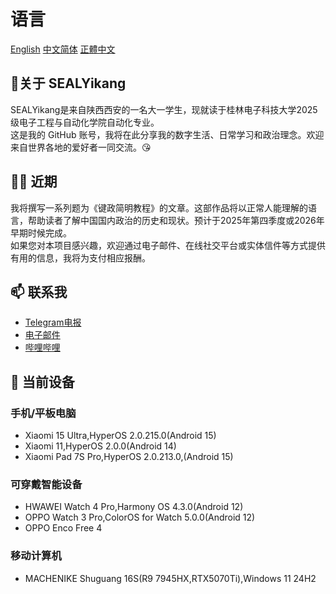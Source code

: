 # 语言
[English](https://github.com/SEALYikang/SEALYikang/blob/main/enus.md)       [中文简体](https://github.com/SEALYikang/SEALYikang/blob/main/zhcn.md)       [正體中文](https://github.com/SEALYikang/SEALYikang/blob/main/zhtw.md)
## 🧐关于 SEALYikang
SEALYikang是来自陕西西安的一名大一学生，现就读于桂林电子科技大学2025级电子工程与自动化学院自动化专业。\
这是我的 GitHub 账号，我将在此分享我的数字生活、日常学习和政治理念。欢迎来自世界各地的爱好者一同交流。😘
## 👨‍💻 近期
我将撰写一系列题为《键政简明教程》的文章。这部作品将以正常人能理解的语言，帮助读者了解中国国内政治的历史和现状。预计于2025年第四季度或2026年早期时候完成。\
如果您对本项目感兴趣，欢迎通过电子邮件、在线社交平台或实体信件等方式提供有用的信息，我将为支付相应报酬。
## 📫 联系我
- [Telegram电报](https://t.me/SEALYikang)
- [电子邮件](mailto:faxiafeng@gmail.com)
- [哔哩哔哩](https://space.bilibili.com/289888769?spm_id_from=333.1007.0.0)
## 📱 当前设备
### 手机/平板电脑
- Xiaomi 15 Ultra,HyperOS 2.0.215.0(Android 15)
- Xiaomi 11,HyperOS 2.0.0(Android 14)
- Xiaomi Pad 7S Pro,HyperOS 2.0.213.0,(Android 15)
### 可穿戴智能设备
- HWAWEI Watch 4 Pro,Harmony OS 4.3.0(Android 12)
- OPPO Watch 3 Pro,ColorOS for Watch 5.0.0(Android 12)
- OPPO Enco Free 4
### 移动计算机
- MACHENIKE Shuguang 16S(R9 7945HX,RTX5070Ti),Windows 11 24H2
